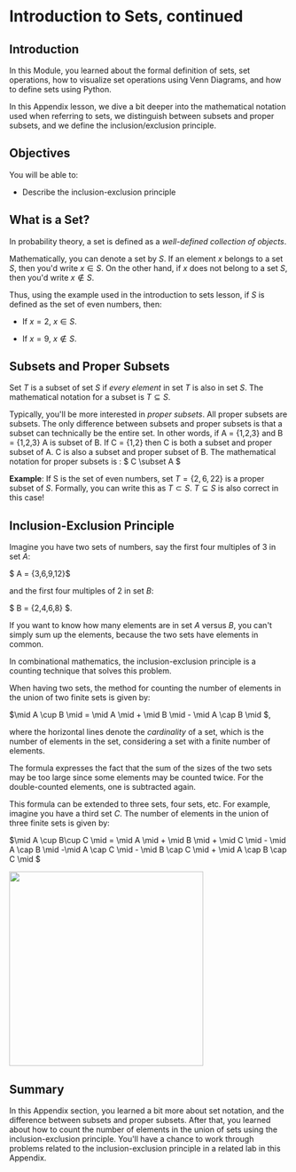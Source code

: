 
# Introduction to Sets, continued

## Introduction

In this Module, you learned about the formal definition of sets, set operations, how to visualize set operations using Venn Diagrams, and how to define sets using Python. 

In this Appendix lesson, we dive a bit deeper into the mathematical notation used when referring to sets, we distinguish between subsets and proper subsets, and we define the inclusion/exclusion principle. 

## Objectives

You will be able to: 

* Describe the inclusion-exclusion principle


## What is a Set? 

In probability theory, a set is defined as a *well-defined collection of objects*. 

Mathematically, you can denote a set by $S$. If an element $x$ belongs to a set $S$, then you'd write $x \in S$. On the other hand, if $x$ does not belong to a set $S$, then you'd write $x\notin S$.

Thus, using the example used in the introduction to sets lesson, if $S$ is defined as the set of even numbers, then:

* If $x = 2$, $x\in S$.

* If $x = 9$, $x\notin S$.


## Subsets and Proper Subsets

Set $T$ is a subset of set $S$ if *every element* in set $T$ is also in set $S$. The mathematical notation for a subset is $T \subseteq S$. 

Typically, you'll be more interested in *proper subsets*. All proper subsets are subsets. The only difference between subsets and proper subsets is that a subset can technically be the entire set. In other words, if A = {1,2,3} and B = {1,2,3} A is subset of B. If C = {1,2} then C is both a subset and proper subset of A. C is also a subset and proper subset of B. The mathematical notation for proper subsets is : $ C \subset A $

**Example**: If S is the set of even numbers, set $T = \{2, 6, 22\}$ is a proper subset of $S$. Formally, you can write this as $T \subset S$. $T \subseteq S$ is also correct in this case!


## Inclusion-Exclusion Principle

Imagine you have two sets of numbers, say the first four multiples of 3 in set $A$:

$ A = \{3,6,9,12\}$

and the first four multiples of 2 in set $B$:

$ B = \{2,4,6,8\} $.

If you want to know how many elements are in set $A$ versus $B$, you can't simply sum up the elements, because the two sets have elements in common.

In combinational mathematics, the inclusion-exclusion principle is a counting technique that solves this problem.

When having two sets, the method for counting the number of elements in the union of two finite sets is given by:

$\mid A \cup B \mid = \mid A \mid + \mid B \mid - \mid A \cap B \mid $,

where the horizontal lines denote the *cardinality* of a set, which is the number of elements in the set, considering a set with a finite number of elements. 

The formula expresses the fact that the sum of the sizes of the two sets may be too large since some elements may be counted twice. For the double-counted elements, one is subtracted again.

This formula can be extended to three sets, four sets, etc. For example, imagine you have a third set $C$. The number of elements in the union of three finite sets is given by:


$\mid A  \cup B\cup C \mid = \mid A \mid + \mid B \mid + \mid C \mid - \mid A \cap B \mid -\mid A \cap C \mid - \mid B \cap C \mid + \mid A \cap B \cap C \mid $

<img src="images/new_venn_diagram.png" width="350"/>


## Summary

In this Appendix section, you learned a bit more about set notation, and the difference between subsets and proper subsets. After that, you learned about how to count the number of elements in the union of sets using the inclusion-exclusion principle. You'll have a chance to work through problems related to the inclusion-exclusion principle in a related lab in this Appendix.
